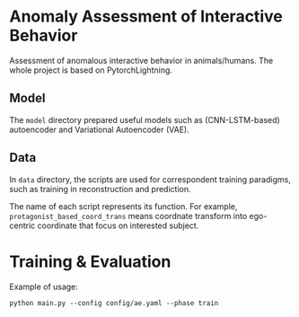 # Anomaly Assessment of Interactive Behavior

Assessment of anomalous interactive behavior in animals/humans. The whole project is based on PytorchLightning.

## Model

The `model` directory prepared useful models such as (CNN-LSTM-based) autoencoder and Variational Autoencoder (VAE).

## Data

In `data` directory, the scripts are used for correspondent training paradigms, such as training in reconstruction and prediction.

The name of each script represents its function. For example, `protagonist_based_coord_trans` means coordnate transform into ego-centric coordinate that focus on interested subject.

# Training & Evaluation

Example of usage:
```
python main.py --config config/ae.yaml --phase train
```

